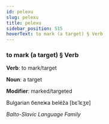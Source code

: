 ```yaml
---
id: pelexu
slug: pelexu
title: pelexu
sidebar_position: 515
hoverText: to mark (a target) § Verb
---
```


### to mark (a target) § Verb

**Verb**: to mark/target

**Noun**: a target

**Modifier**: marked/targeted

Bulgarian беле́жа beléža [bɛˈlɛʒɐ]

*Balto-Slavic Language Family*